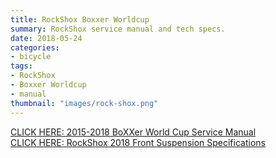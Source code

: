 ```yaml
---
title: RockShox Boxxer Worldcup
summary: RockShox service manual and tech specs.
date: 2018-05-24
categories:
- bicycle
tags:
- RockShox
- Boxxer Worldcup
- manual
thumbnail: "images/rock-shox.png"
---
```


[CLICK HERE: 2015-2018 BoXXer World Cup Service Manual](https://mikejobrienmedia.s3-us-west-1.amazonaws.com/rockshox_boxxer_wc_service_manual.pdf)
<br>
[CLICK HERE: RockShox 2018 Front Suspension Specifications](https://mikejobrienmedia.s3-us-west-1.amazonaws.com/rockshox_tech_spec.pdf)
